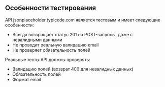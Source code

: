 ## Особенности тестирования

API jsonplaceholder.typicode.com является тестовым и имеет следующие особенности:
- Всегда возвращает статус 201 на POST-запросы, даже с невалидными данными
- Не проводит реальную валидацию email
- Не проверяет обязательность полей

Реальные тесты API должны проверять:
- Валидацию полей (возврат 400 для невалидных данных)
- Обязательность полей
- Формат email